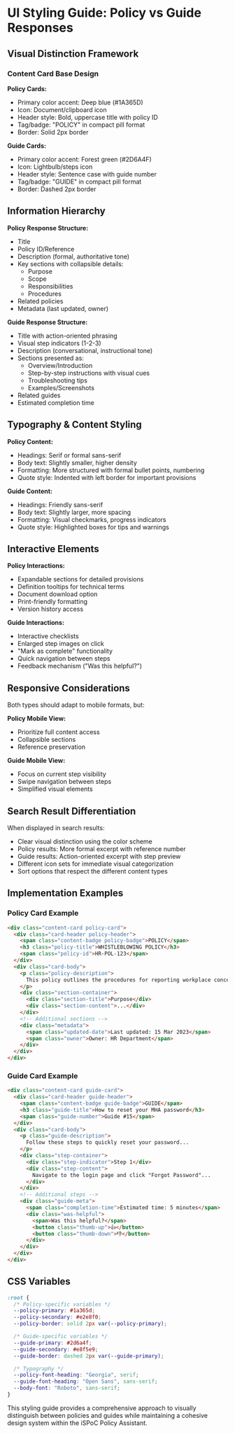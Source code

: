 # UI Styling Guide: Policy vs Guide Responses

## Visual Distinction Framework

### Content Card Base Design

**Policy Cards:**

- Primary color accent: Deep blue (#1A365D)
- Icon: Document/clipboard icon
- Header style: Bold, uppercase title with policy ID
- Tag/badge: "POLICY" in compact pill format
- Border: Solid 2px border

**Guide Cards:**

- Primary color accent: Forest green (#2D6A4F)
- Icon: Lightbulb/steps icon
- Header style: Sentence case with guide number
- Tag/badge: "GUIDE" in compact pill format
- Border: Dashed 2px border

## Information Hierarchy

**Policy Response Structure:**

- Title
- Policy ID/Reference
- Description (formal, authoritative tone)
- Key sections with collapsible details:
  - Purpose
  - Scope
  - Responsibilities
  - Procedures
- Related policies
- Metadata (last updated, owner)

**Guide Response Structure:**

- Title with action-oriented phrasing
- Visual step indicators (1-2-3)
- Description (conversational, instructional tone)
- Sections presented as:
  - Overview/Introduction
  - Step-by-step instructions with visual cues
  - Troubleshooting tips
  - Examples/Screenshots
- Related guides
- Estimated completion time

## Typography & Content Styling

**Policy Content:**

- Headings: Serif or formal sans-serif
- Body text: Slightly smaller, higher density
- Formatting: More structured with formal bullet points, numbering
- Quote style: Indented with left border for important provisions

**Guide Content:**

- Headings: Friendly sans-serif
- Body text: Slightly larger, more spacing
- Formatting: Visual checkmarks, progress indicators
- Quote style: Highlighted boxes for tips and warnings

## Interactive Elements

**Policy Interactions:**

- Expandable sections for detailed provisions
- Definition tooltips for technical terms
- Document download option
- Print-friendly formatting
- Version history access

**Guide Interactions:**

- Interactive checklists
- Enlarged step images on click
- "Mark as complete" functionality
- Quick navigation between steps
- Feedback mechanism ("Was this helpful?")

## Responsive Considerations

Both types should adapt to mobile formats, but:

**Policy Mobile View:**

- Prioritize full content access
- Collapsible sections
- Reference preservation

**Guide Mobile View:**

- Focus on current step visibility
- Swipe navigation between steps
- Simplified visual elements

## Search Result Differentiation

When displayed in search results:

- Clear visual distinction using the color scheme
- Policy results: More formal excerpt with reference number
- Guide results: Action-oriented excerpt with step preview
- Different icon sets for immediate visual categorization
- Sort options that respect the different content types

## Implementation Examples

### Policy Card Example

```html
<div class="content-card policy-card">
  <div class="card-header policy-header">
    <span class="content-badge policy-badge">POLICY</span>
    <h3 class="policy-title">WHISTLEBLOWING POLICY</h3>
    <span class="policy-id">HR-POL-123</span>
  </div>
  <div class="card-body">
    <p class="policy-description">
      This policy outlines the procedures for reporting workplace concerns...
    </p>
    <div class="section-container">
      <div class="section-title">Purpose</div>
      <div class="section-content">...</div>
    </div>
    <!-- Additional sections -->
    <div class="metadata">
      <span class="updated-date">Last updated: 15 Mar 2023</span>
      <span class="owner">Owner: HR Department</span>
    </div>
  </div>
</div>
```

### Guide Card Example

```html
<div class="content-card guide-card">
  <div class="card-header guide-header">
    <span class="content-badge guide-badge">GUIDE</span>
    <h3 class="guide-title">How to reset your MHA password</h3>
    <span class="guide-number">Guide #15</span>
  </div>
  <div class="card-body">
    <p class="guide-description">
      Follow these steps to quickly reset your password...
    </p>
    <div class="step-container">
      <div class="step-indicator">Step 1</div>
      <div class="step-content">
        Navigate to the login page and click "Forgot Password"...
      </div>
    </div>
    <!-- Additional steps -->
    <div class="guide-meta">
      <span class="completion-time">Estimated time: 5 minutes</span>
      <div class="was-helpful">
        <span>Was this helpful?</span>
        <button class="thumb-up">👍</button>
        <button class="thumb-down">👎</button>
      </div>
    </div>
  </div>
</div>
```

## CSS Variables

```css
:root {
  /* Policy-specific variables */
  --policy-primary: #1a365d;
  --policy-secondary: #e2e8f0;
  --policy-border: solid 2px var(--policy-primary);

  /* Guide-specific variables */
  --guide-primary: #2d6a4f;
  --guide-secondary: #e8f5e9;
  --guide-border: dashed 2px var(--guide-primary);

  /* Typography */
  --policy-font-heading: "Georgia", serif;
  --guide-font-heading: "Open Sans", sans-serif;
  --body-font: "Roboto", sans-serif;
}
```

This styling guide provides a comprehensive approach to visually distinguish between policies and guides while maintaining a cohesive design system within the iSPoC Policy Assistant.
